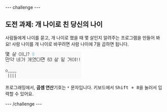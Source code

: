 --- challenge ---

## 도전 과제: 개 나이로 친 당신의 나이

사람들에게 나이를 묻고, 개 나이로 했을 때 몇 살인지 알려주는 프로그램을 만들어 봐요! 사람 나이를 개 나이로 바꾸려면 사람 나이에 7을 곱하면 됩니다.

![screenshot](images/me-dog-years.png)

프로그래밍에서, **곱셈 연산**기호는 `*` 문자입니다. 키보드에서 <kbd>Shift + 8</kbd>을 눌러서 입력할 수 있어요.

--- /challenge ---